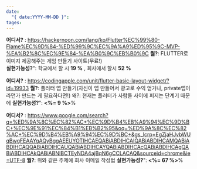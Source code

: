 ```yaml
---
date:
  "{ date:YYYY-MM-DD }": 
tages:
---
```

**어디서?** :   https://hackernoon.com/lang/ko/Flutter%EC%99%80-Flame%EC%9D%84-%ED%99%9C%EC%9A%A9%ED%95%9C-MVP-%EA%B2%8C%EC%9E%84-%EA%B0%9C%EB%B0%9C
**뭘?**:   FLUTTER로 이미지 제공해주는 게임 만들기 사이트(무료!)   
**실현가능성?**": 학교에서 할 시 **19 %** , 회사에서 할시 **52 %**

**어디서?** :   https://codingapple.com/unit/flutter-basic-layout-widget/?id=19933
**뭘?**:           플러터 앱 만들기(자신이 앱 만들어서 광고로 수익 얻거나, private앱이라던가 만드는 게 필요하다면!) 
왜?: 현재는 플러터가 사람들 사이에 퍼지는 단계기 때문에
**실현가능성?**": **<%= 9 %>**%

**어디서?** :   https://www.google.com/search?q=%ED%9A%8C%EC%82%AC+%EC%9D%B4%EB%A9%94%EC%9D%BC+%EC%9E%91%EC%84%B1%EB%B2%95&oq=%ED%9A%8C%EC%82%AC+%EC%9D%B4%EB%A9%94%EC%9D%BC+&gs_lcrp=EgZjaHJvbWUqBwgFEAAYgAQyBggAEEUYOTIHCAEQABiABDIHCAIQABiABDIHCAMQABiABDIHCAQQABiABDIHCAUQABiABDIHCAYQABiABDIHCAcQABiABDIHCAgQABiABDIHCAkQABiABNIBCTEyNDA4ajBqN6gCCLACAQ&sourceid=chrome&ie=UTF-8
**뭘?**:           위와 같은 주제에 회사 이메일 작성법
**실현가능성?**": **<%= 67 %>**%